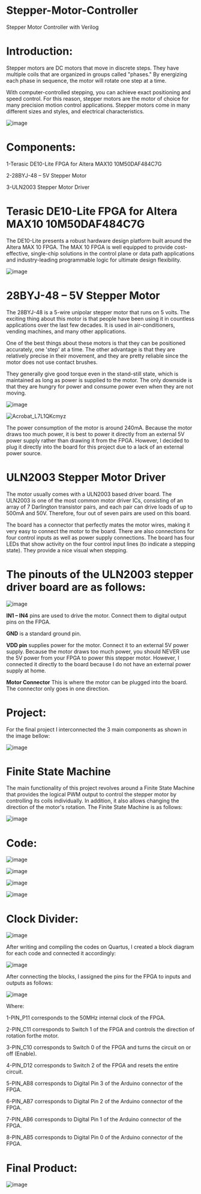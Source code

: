 # Stepper-Motor-Controller
Stepper Motor Controller with Verilog

# Introduction:

Stepper motors are DC motors that move in discrete steps. They have multiple coils that are organized in groups called "phases." By energizing each phase in sequence, the motor will rotate one step at a time.

With computer-controlled stepping, you can achieve exact positioning and speed control. For this reason, stepper motors are the motor of choice for many precision motion control applications. Stepper motors come in many different sizes and styles, and electrical characteristics.

![image](https://user-images.githubusercontent.com/90121492/132144853-63c21479-0f2c-4391-acec-caea1589b2e1.png)

# Components:

1-Terasic DE10-Lite FPGA for Altera MAX10 10M50DAF484C7G

2-28BYJ-48 – 5V Stepper Motor

3-ULN2003 Stepper Motor Driver

# Terasic DE10-Lite FPGA for Altera MAX10 10M50DAF484C7G

The DE10-Lite presents a robust hardware design platform built around the Altera MAX 10 FPGA. The MAX 10 FPGA is well equipped to provide cost-effective, single-chip solutions in the control plane or data path applications and industry-leading programmable logic for ultimate design flexibility.

![image](https://user-images.githubusercontent.com/90121492/132144876-d5536eaf-4dbc-46e0-9934-e87a46231ec4.png)

# 28BYJ-48 – 5V Stepper Motor

The 28BYJ-48 is a 5-wire unipolar stepper motor that runs on 5 volts. The exciting thing about this motor is that people have been using it in countless applications over the last few decades. It is used in air-conditioners, vending machines, and many other applications.

One of the best things about these motors is that they can be positioned accurately, one 'step' at a time. The other advantage is that they are relatively precise in their movement, and they are pretty reliable since the motor does not use contact brushes.

They generally give good torque even in the stand-still state, which is maintained as long as power is supplied to the motor. The only downside is that they are hungry for power and consume power even when they are not moving.

![image](https://user-images.githubusercontent.com/90121492/132144885-d8200842-eec4-4e33-b5aa-8424b4a3efdb.png)

![Acrobat_L7L1QKcmyz](https://user-images.githubusercontent.com/90121492/132144900-c260e258-0dcf-4a6c-a50c-1d9f8e7e5bc7.png)

The power consumption of the motor is around 240mA. Because the motor draws too much power, it is best to power it directly from an external 5V power supply rather than drawing it from the FPGA. However, I decided to plug it directly into the board for this project due to a lack of an external power source.

# ULN2003 Stepper Motor Driver

The motor usually comes with a ULN2003 based driver board. The ULN2003 is one of the most common motor driver ICs, consisting of an array of 7 Darlington transistor pairs, and each pair can drive loads of up to 500mA and 50V. Therefore, four out of seven pairs are used on this board.

The board has a connector that perfectly mates the motor wires, making it very easy to connect the motor to the board. There are also connections for four control inputs as well as power supply connections. The board has four LEDs that show activity on the four control input lines (to indicate a stepping state). They provide a nice visual when stepping.

# The pinouts of the ULN2003 stepper driver board are as follows:

![image](https://user-images.githubusercontent.com/90121492/132144919-a481697c-4ce3-4892-bb12-f69bb6b8ef9e.png)

**IN1 – IN4** pins are used to drive the motor. Connect them to digital output pins on the FPGA.

**GND** is a standard ground pin.

**VDD pin** supplies power for the motor. Connect it to an external 5V power supply. Because the motor draws too much power, you should NEVER use the 5V power from your FPGA to power this stepper motor. However, I connected it directly to the board because I do not have an external power supply at home.

**Motor Connector** This is where the motor can be plugged into the board. The connector only goes in one direction.

# Project:

For the final project I interconnected the 3 main components as shown in the image bellow:

![image](https://user-images.githubusercontent.com/90121492/132144961-1404c6b2-cc7e-4e2b-b51d-5925fc99f13d.png)

# Finite State Machine

The main functionality of this project revolves around a Finite State Machine that provides the logical PWM output to control the stepper motor by controlling its coils individually. In addition, it also allows changing the direction of the motor's rotation. The Finite State Machine is as follows:

![image](https://user-images.githubusercontent.com/90121492/132144972-24c7fb76-27d1-4542-a8e1-d30c2e9498f1.png)

# Code:

![image](https://user-images.githubusercontent.com/90121492/132144978-92a6e2c4-9f1a-49cf-9262-6bd16264b5c6.png)

![image](https://user-images.githubusercontent.com/90121492/132144983-fc1b2ca3-8612-46e4-b428-cc657e0e8bed.png)

![image](https://user-images.githubusercontent.com/90121492/132144986-7914bdb9-40b0-4c16-b1f0-36e734b5075a.png)

![image](https://user-images.githubusercontent.com/90121492/132144988-89ee61b6-64c8-4b63-b636-323e56d18610.png)


# Clock Divider:

![image](https://user-images.githubusercontent.com/90121492/132144994-f645e6fc-e948-44b3-b4c5-f1b2dfa4ffc3.png)

After writing and compiling the codes on Quartus, I created a block diagram for each code and connected it accordingly:

![image](https://user-images.githubusercontent.com/90121492/132144996-7c72b02b-270c-4d06-b587-5b2c38d48d5d.png)

After connecting the blocks, I assigned the pins for the FPGA to inputs and outputs as follows:

![image](https://user-images.githubusercontent.com/90121492/132145002-1f6ec2b7-250f-4ad8-a497-971950c93be2.png)

Where:

1-PIN_P11 corresponds to the 50MHz internal clock of the FPGA.

2-PIN_C11 corresponds to Switch 1 of the FPGA and controls the direction of rotation forthe motor.

3-PIN_C10 corresponds to Switch 0 of the FPGA and turns the circuit on or off (Enable).

4-PIN_D12 corresponds to Switch 2 of the FPGA and resets the entire circuit.

5-PIN_AB8 corresponds to Digital Pin 3 of the Arduino connector of the FPGA.

6-PIN_AB7 corresponds to Digital Pin 2 of the Arduino connector of the FPGA.

7-PIN_AB6 corresponds to Digital Pin 1 of the Arduino connector of the FPGA.

8-PIN_AB5 corresponds to Digital Pin 0 of the Arduino connector of the FPGA.

# Final Product:

![image](https://user-images.githubusercontent.com/90121492/132145007-231c4cbb-2604-4a49-99ee-1b665f3efcbf.png)



